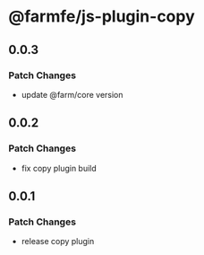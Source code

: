 # @farmfe/js-plugin-copy

## 0.0.3

### Patch Changes

- update @farm/core version

## 0.0.2

### Patch Changes

- fix copy plugin build

## 0.0.1

### Patch Changes

- release copy plugin
